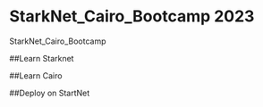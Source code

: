 # StarkNet_Cairo_Bootcamp 2023
StarkNet_Cairo_Bootcamp

##Learn Starknet

##Learn Cairo

##Deploy on StartNet
